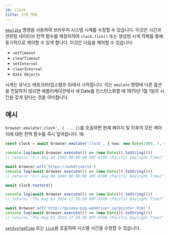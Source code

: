 ```yaml
---
id: clock
title: 시계 객체
---
```


[`emulate`](/docs/emulation) 명령을 사용하여 브라우저 시스템 시계를 수정할 수 있습니다. 이것은 시간과 관련된 네이티브 전역 함수를 재정의하여 `clock.tick()` 또는 생성된 시계 객체를 통해 동기적으로 제어할 수 있게 합니다. 이것은 다음을 제어할 수 있습니다:

- `setTimeout`
- `clearTimeout`
- `setInterval`
- `clearInterval`
- `Date Objects`

시계는 유닉스 에포크(타임스탬프 0)에서 시작됩니다. 이는 `emulate` 명령에 다른 옵션을 전달하지 않으면 애플리케이션에서 새 Date를 인스턴스화할 때 1970년 1월 1일의 시간을 갖게 된다는 것을 의미합니다.

## 예시

`browser.emulate('clock', { ... })`를 호출하면 현재 페이지 및 이후의 모든 페이지에 대한 전역 함수를 즉시 덮어씁니다. 예:

```ts
const clock = await browser.emulate('clock', { now: new Date(1989, 7, 4) })

console.log(await browser.execute(() => (new Date()).toString()))
// returns "Fri Aug 04 1989 00:00:00 GMT-0700 (Pacific Daylight Time)"

await browser.url('https://webdriverio')
console.log(await browser.execute(() => (new Date()).toString()))
// returns "Fri Aug 04 1989 00:00:00 GMT-0700 (Pacific Daylight Time)"

await clock.restore()

console.log(await browser.execute(() => (new Date()).toString()))
// returns "Thu Aug 01 2024 17:59:59 GMT-0700 (Pacific Daylight Time)"

await browser.url('http://guinea-pig.webdriver.io/pointer.html')
console.log(await browser.execute(() => (new Date()).toString()))
// returns "Thu Aug 01 2024 17:59:59 GMT-0700 (Pacific Daylight Time)"
```

[`setSystemTime`](/docs/api/clock/setSystemTime) 또는 [`tick`](/docs/api/clock/tick)을 호출하여 시스템 시간을 수정할 수 있습니다.